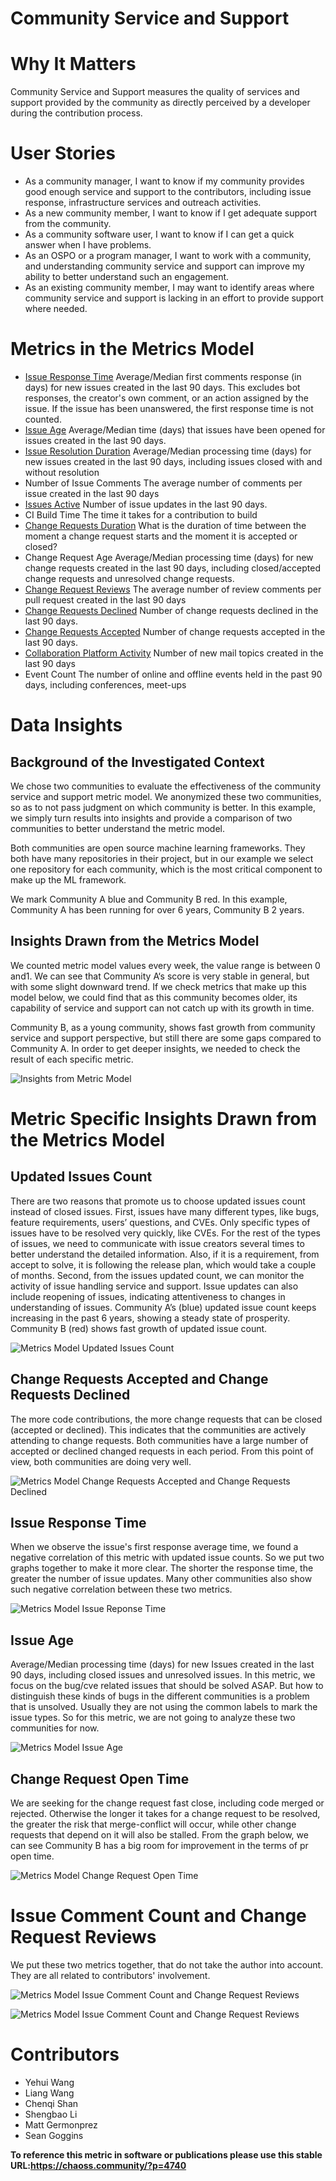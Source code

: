 # Community Service and Support

# Why It Matters
Community Service and Support measures the quality of services and support provided by the community as directly perceived by a developer during the contribution process.

# User Stories
- As a community manager, I want to know if my community provides good enough service and support to the contributors, including issue response, infrastructure services and outreach activities. 
- As a new community member, I want to know if I get adequate support from the community.
- As a community software user, I want to know if I can get a quick answer when I have problems. 
- As an OSPO or a program manager, I want to work with a community, and understanding community service and support can improve my ability to better understand such an engagement. 
- As an existing community member, I may want to identify areas where community service and support is lacking in an effort to provide support where needed. 

# Metrics in the Metrics Model

- [Issue Response Time](https://chaoss.community/?p=3631)
Average/Median first comments response (in days) for new issues created in the last 90 days. This excludes bot responses, the creator's own comment, or an action assigned by the issue. If the issue has been unanswered, the first response time is not counted.
- [Issue Age](https://chaoss.community/?p=3629)
Average/Median time (days) that issues have been opened for issues created in the last 90 days. 
- [Issue Resolution Duration](https://chaoss.community/?p=3630)
Average/Median processing time (days) for new issues created in the last 90 days, including issues closed with and without resolution
- Number of Issue Comments
The average number of comments per issue created in the last 90 days
- [Issues Active](https://chaoss.community/?p=3632)
Number of issue updates in the last 90 days.
- CI Build Time
The time it takes for a contribution to build
- [Change Requests Duration](https://chaoss.community/?p=3587)
What is the duration of time between the moment a change request starts and the moment it is accepted or closed?
- Change Request Age
Average/Median processing time (days) for new change requests created in the last 90 days, including closed/accepted change requests and unresolved change requests.
- [Change Request Reviews](https://chaoss.community/?p=4712)
The average number of review comments per pull request created in the last 90 days
- [Change Requests Declined](https://chaoss.community/?p=3588)
Number of change requests declined in the last 90 days.
- [Change Requests Accepted](https://chaoss.community/?p=3589)
Number of change requests accepted in the last 90 days.
- [Collaboration Platform Activity](https://chaoss.community/?p=3484)
Number of new mail topics created in the last 90 days
- Event Count
The number of online and offline events held in the past 90 days, including conferences, meet-ups

# Data Insights

## Background of the Investigated Context
We chose two communities to evaluate the effectiveness of the community service and support metric model. We anonymized these two communities, so as to not pass judgment on which community is better. In this example, we simply turn results into insights and provide a comparison of two communities to better understand the metric model.

Both communities are open source machine learning frameworks. They both have many repositories in their project, but in our example we select one repository for each community, which is the most critical component to make up the ML framework.  

We mark Community A blue and Community B red. In this example, Community A has been running for over 6 years, Community B 2 years.

## Insights Drawn from the Metrics Model
We counted metric model values every week, the value range is between 0 and1. We can see that Community A‘s score is very stable in general, but with some slight downward trend. If we check metrics that make up this model below, we could find that as this community becomes older, its capability of service and support can not catch up with its growth in time.  

Community B, as a young community, shows fast growth from community service and support perspective, but still there are some gaps compared to Community A. In order to get deeper insights, we needed to check the result of each specific metric.

![Insights from Metric Model](https://github.com/chaoss/wg-metrics-models/blob/main/metrics-model-libs/community-service-and-support/images/1.jpg)

# Metric Specific Insights Drawn from the Metrics Model

## Updated Issues Count

There are two reasons that promote us to choose updated issues count instead of closed issues. First, issues have many different types, like bugs, feature requirements, users’ questions, and CVEs. Only specific types of issues have to be resolved very quickly, like CVEs. For the rest of the types of issues, we need to communicate with issue creators several times to better understand the detailed information. Also, if it is a requirement, from accept to solve, it is following the release plan, which would take a couple of months. Second, from the issues updated count, we can monitor the activity of issue handling service and support. Issue updates can also include reopening of issues, indicating attentiveness to changes in understanding of issues. Community A’s (blue) updated issue count keeps increasing in the past 6 years, showing a steady state of prosperity. Community B (red) shows fast growth of updated issue count. 

![Metrics Model Updated Issues Count](https://github.com/chaoss/wg-metrics-models/blob/main/metrics-model-libs/community-service-and-support/images/2.jpg)

## Change Requests Accepted and Change Requests Declined 
The more code contributions, the more change requests that can be  closed (accepted or declined). This indicates that the communities are actively attending to change requests. Both communities have a large number of accepted or declined changed requests in each period. From this point of view, both communities are doing very well.  

![Metrics Model Change Requests Accepted and Change Requests Declined](https://github.com/chaoss/wg-metrics-models/blob/main/metrics-model-libs/community-service-and-support/images/3.jpg)

## Issue Response Time  
When we observe the issue's first response average time, we found a negative correlation of this metric with updated issue counts. So we put two graphs together to make it more clear. The shorter the response time, the greater the number of issue updates. Many other communities also show such negative correlation between these two metrics. 

![Metrics Model Issue Reponse Time](https://github.com/chaoss/wg-metrics-models/blob/main/metrics-model-libs/community-service-and-support/images/4.jpg)

## Issue Age
Average/Median processing time (days) for new Issues created in the last 90 days, including closed issues and unresolved issues. In this metric, we focus on the bug/cve related issues that should be solved ASAP. But how to distinguish these kinds of bugs in the different communities is a problem that is unsolved. Usually they are not using the common labels to mark the issue types. So for this metric, we are not going to analyze these two communities for now. 

![Metrics Model Issue Age](https://github.com/chaoss/wg-metrics-models/blob/main/metrics-model-libs/community-service-and-support/images/5.jpg)

## Change Request Open Time
We are seeking for the change request fast close, including code merged or rejected. Otherwise the longer it takes for a change request to be resolved, the greater the risk that merge-conflict will occur, while other change requests that depend on it will also be stalled. From the graph below, we can see Community B has a big room for improvement in the terms of pr open time. 

![Metrics Model Change Request Open Time](https://github.com/chaoss/wg-metrics-models/blob/main/metrics-model-libs/community-service-and-support/images/6.jpg)

# Issue Comment Count and Change Request Reviews
We put these two metrics together, that do not take the author into account. They are all related to contributors' involvement.

![Metrics Model Issue Comment Count and Change Request Reviews](https://github.com/chaoss/wg-metrics-models/blob/main/metrics-model-libs/community-service-and-support/images/7.jpg)

![Metrics Model Issue Comment Count and Change Request Reviews](https://github.com/chaoss/wg-metrics-models/blob/main/metrics-model-libs/community-service-and-support/images/8.jpg)

# Contributors
- Yehui Wang
- Liang Wang
- Chenqi Shan 
- Shengbao Li
- Matt Germonprez
- Sean Goggins


**To reference this metric in software or publications please use this stable URL:https://chaoss.community/?p=4740**